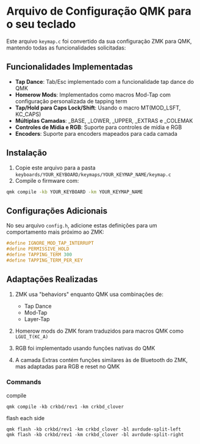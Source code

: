 # Arquivo de Configuração QMK para o seu teclado

Este arquivo `keymap.c` foi convertido da sua configuração ZMK para QMK, mantendo todas as funcionalidades solicitadas:

## Funcionalidades Implementadas
- **Tap Dance**: Tab/Esc implementado com a funcionalidade tap dance do QMK
- **Homerow Mods**: Implementados como macros Mod-Tap com configuração personalizada de tapping term
- **Tap/Hold para Caps Lock/Shift**: Usando o macro MT(MOD_LSFT, KC_CAPS)
- **Múltiplas Camadas**: _BASE, _LOWER, _UPPER, _EXTRAS e _COLEMAK
- **Controles de Mídia e RGB**: Suporte para controles de mídia e RGB
- **Encoders**: Suporte para encoders mapeados para cada camada

## Instalação
1. Copie este arquivo para a pasta `keyboards/YOUR_KEYBOARD/keymaps/YOUR_KEYMAP_NAME/keymap.c`
2. Compile o firmware com:
```bash
qmk compile -kb YOUR_KEYBOARD -km YOUR_KEYMAP_NAME
```

## Configurações Adicionais
No seu arquivo `config.h`, adicione estas definições para um comportamento mais próximo ao ZMK:

```c
#define IGNORE_MOD_TAP_INTERRUPT
#define PERMISSIVE_HOLD
#define TAPPING_TERM 300
#define TAPPING_TERM_PER_KEY
```

## Adaptações Realizadas
1. ZMK usa "behaviors" enquanto QMK usa combinações de:
   - Tap Dance
   - Mod-Tap
   - Layer-Tap
   
2. Homerow mods do ZMK foram traduzidos para macros QMK como `LGUI_T(KC_A)`

3. RGB foi implementado usando funções nativas do QMK

4. A camada Extras contém funções similares às de Bluetooth do ZMK, mas adaptadas para RGB e reset no QMK


### Commands

compile
```
qmk compile -kb crkbd/rev1 -km crkbd_clover
```

flash each side

```
qmk flash -kb crkbd/rev1 -km crkbd_clover -bl avrdude-split-left
qmk flash -kb crkbd/rev1 -km crkbd_clover -bl avrdude-split-right
```
